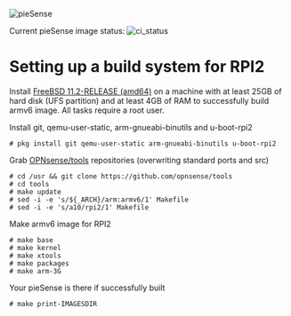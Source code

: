 ![pieSense](https://github.com/nekoprog/pieSense/raw/master/opnsense-rpi2.png)

Current pieSense image status: ![ci_status](https://api.cirrus-ci.com/github/nekoprog/pieSense.svg)

Setting up a build system for RPI2
==================================

Install [FreeBSD 11.2-RELEASE (amd64)](https://download.freebsd.org/ftp/releases/amd64/amd64/ISO-IMAGES/11.2/)
on a machine with at least 25GB of hard disk (UFS partition)
and at least 4GB of RAM to successfully build armv6 image.
All tasks require a root user.

Install git, qemu-user-static, arm-gnueabi-binutils and u-boot-rpi2

    # pkg install git qemu-user-static arm-gnueabi-binutils u-boot-rpi2

Grab [OPNsense/tools](https://github.com/opnsense/tools) repositories
(overwriting standard ports and src)

    # cd /usr && git clone https://github.com/opnsense/tools
    # cd tools
    # make update
    # sed -i -e 's/${_ARCH}/arm:armv6/1' Makefile
    # sed -i -e 's/a10/rpi2/1' Makefile
    
Make armv6 image for RPI2

    # make base 
    # make kernel
    # make xtools
    # make packages
    # make arm-3G
    
Your pieSense is there if successfully built

    # make print-IMAGESDIR
